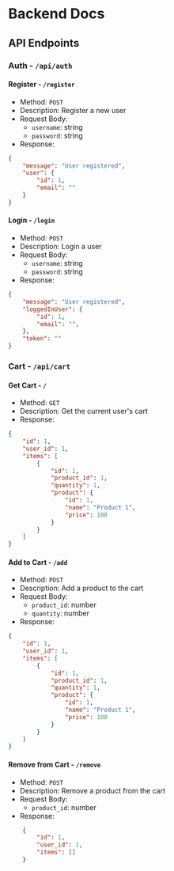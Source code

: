 # Backend Docs

## API Endpoints

### Auth - `/api/auth`

#### Register - `/register`

- Method: `POST`
- Description: Register a new user
- Request Body:
  - `username`: string
  - `password`: string
- Response:

```json
{ 
    "message": "User registered",
    "user": {
        "id": 1,
        "email": ""
    }
}
```

#### Login - `/login`

- Method: `POST`
- Description: Login a user
- Request Body:
  - `username`: string
  - `password`: string
- Response:

```json
{ 
    "message": "User registered",
    "loggedInUser": {
        "id": 1,
        "email": "",
    },
    "token": ""
}
```

### Cart - `/api/cart`

#### Get Cart - `/`

- Method: `GET`
- Description: Get the current user's cart
- Response:

```json
{
    "id": 1,
    "user_id": 1,
    "items": [
        {
            "id": 1,
            "product_id": 1,
            "quantity": 1,
            "product": {
                "id": 1,
                "name": "Product 1",
                "price": 100
            }
        }
    ]
}
```

#### Add to Cart - `/add`

- Method: `POST`
- Description: Add a product to the cart
- Request Body:
  - `product_id`: number
  - `quantity`: number
- Response:

```json
{
    "id": 1,
    "user_id": 1,
    "items": [
        {
            "id": 1,
            "product_id": 1,
            "quantity": 1,
            "product": {
                "id": 1,
                "name": "Product 1",
                "price": 100
            }
        }
    ]
}
```

#### Remove from Cart - `/remove`

- Method: `POST`
- Description: Remove a product from the cart
- Request Body:
  - `product_id`: number
- Response:

```json
    {
        "id": 1,
        "user_id": 1,
        "items": []
    }
```
